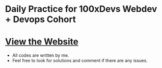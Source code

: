 # Daily Practice for 100xDevs Webdev + Devops Cohort

# [View the Website](https://zeropse.github.io/100xPractice/)

- All codes are written by me.
- Feel free to look for solutions and comment if there are any issues.

